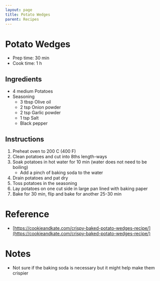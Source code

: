 ```yaml
---
layout: page
title: Potato Wedges
parent: Recipes
---
```


# Potato Wedges

- Prep time: 30 min
- Cook time: 1 h

## Ingredients

- 4 medium Potatoes
- Seasoning
  - 3 tbsp Olive oil
  - 2 tsp Onion powder
  - 2 tsp Garlic powder
  - 1 tsp Salt
  - Black pepper

## Instructions

1. Preheat oven to 200 C (400 F)
2. Clean potatoes and cut into 8ths length-ways
3. Soak potatoes in hot water for 10 min (water does not need to be boiling)
   - Add a pinch of baking soda to the water
4. Drain potatoes and pat dry
5. Toss potatoes in the seasoning
6. Lay potatoes on one cut side in large pan lined with baking paper
7. Bake for 30 min, flip and bake for another 25-30 min

# Reference

- [https://cookieandkate.com/crispy-baked-potato-wedges-recipe/](https://cookieandkate.com/crispy-baked-potato-wedges-recipe/)

# Notes

- Not sure if the baking soda is necessary but it might help make them crispier
